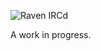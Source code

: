 ![Raven IRCd](https://github.com/danhetrick/raven-ircd/blob/master/raven_ircd.png?raw=true)

A work in progress.
